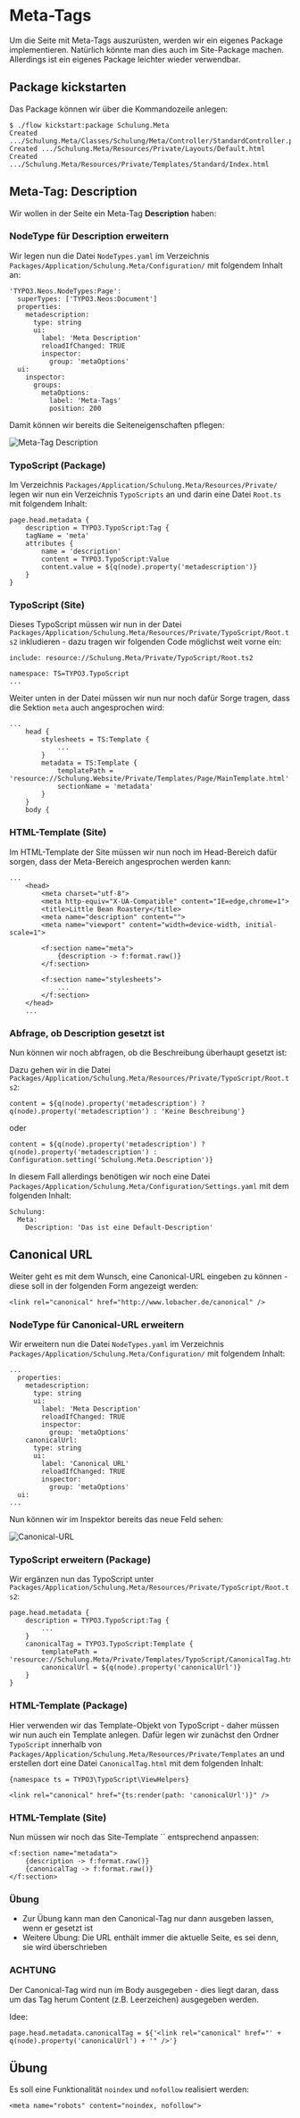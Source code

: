 # Meta-Tags

Um die Seite mit Meta-Tags auszurüsten, werden wir ein eigenes Package implementieren. Natürlich könnte man dies auch im Site-Package machen. Allerdings ist ein eigenes Package leichter wieder verwendbar.


## Package kickstarten

Das Package können wir über die Kommandozeile anlegen:

```
$ ./flow kickstart:package Schulung.Meta
Created .../Schulung.Meta/Classes/Schulung/Meta/Controller/StandardController.php
Created .../Schulung.Meta/Resources/Private/Layouts/Default.html
Created .../Schulung.Meta/Resources/Private/Templates/Standard/Index.html
```

## Meta-Tag: Description

Wir wollen in der Seite ein Meta-Tag **Description** haben:


### NodeType für Description erweitern

Wir legen nun die Datei `NodeTypes.yaml` im Verzeichnis `Packages/Application/Schulung.Meta/Configuration/` mit folgendem Inhalt an:

```
'TYPO3.Neos.NodeTypes:Page':
  superTypes: ['TYPO3.Neos:Document']
  properties:
    metadescription:
      type: string
      ui:
        label: 'Meta Description'
        reloadIfChanged: TRUE
        inspector:
          group: 'metaOptions'
  ui:
    inspector:
      groups:
        metaOptions:
          label: 'Meta-Tags'
          position: 200
```

Damit können wir bereits die Seiteneigenschaften pflegen:

![Meta-Tag Description](../assets/tut-meta01.png)


### TypoScript (Package)

Im Verzeichnis `Packages/Application/Schulung.Meta/Resources/Private/` legen wir nun ein Verzeichnis `TypoScripts` an und darin eine Datei `Root.ts` mit folgendem Inhalt:

```
page.head.metadata {
	description = TYPO3.TypoScript:Tag {
	tagName = 'meta'
	attributes {
		name = 'description'
		content = TYPO3.TypoScript:Value
		content.value = ${q(node).property('metadescription')}
	}
}
```

### TypoScript (Site)

Dieses TypoScript müssen wir nun in der Datei `Packages/Application/Schulung.Meta/Resources/Private/TypoScript/Root.ts2` inkludieren - dazu tragen wir folgenden Code möglichst weit vorne ein:

```
include: resource://Schulung.Meta/Private/TypoScript/Root.ts2

namespace: TS=TYPO3.TypoScript
...
```

Weiter unten in der Datei müssen wir nun nur noch dafür Sorge tragen, dass die Sektion `meta` auch angesprochen wird:

```
...
	head {
		stylesheets = TS:Template {
			...
		}
		metadata = TS:Template {
			templatePath = 'resource://Schulung.Website/Private/Templates/Page/MainTemplate.html'
			sectionName = 'metadata'
		}
	}
	body {
```

### HTML-Template (Site)

Im HTML-Template der Site müssen wir nun noch im Head-Bereich dafür sorgen, dass der Meta-Bereich angesprochen werden kann:

```
...
	<head>
		<meta charset="utf-8">
		<meta http-equiv="X-UA-Compatible" content="IE=edge,chrome=1">
		<title>Little Bean Roastery</title>
		<meta name="description" content="">
		<meta name="viewport" content="width=device-width, initial-scale=1">

		<f:section name="meta">
			{description -> f:format.raw()}
		</f:section>

		<f:section name="stylesheets">
			...
		</f:section>
	</head>
	...
```

### Abfrage, ob Description gesetzt ist

Nun können wir noch abfragen, ob die Beschreibung überhaupt gesetzt ist:

Dazu gehen wir in die Datei `Packages/Application/Schulung.Meta/Resources/Private/TypoScript/Root.ts2`:

```
content = ${q(node).property('metadescription') ? q(node).property('metadescription') : 'Keine Beschreibung'}
```

oder

```
content = ${q(node).property('metadescription') ? q(node).property('metadescription') : Configuration.setting('Schulung.Meta.Description')}
```

In diesem Fall allerdings benötigen wir noch eine Datei `Packages/Application/Schulung.Meta/Configuration/Settings.yaml` mit dem folgenden Inhalt:

```
Schulung:
  Meta:
    Description: 'Das ist eine Default-Description'
```


## Canonical URL

Weiter geht es mit dem Wunsch, eine Canonical-URL eingeben zu können - diese soll in der folgenden Form angezeigt werden:

```
<link rel="canonical" href="http://www.lobacher.de/canonical" />
```


### NodeType für Canonical-URL erweitern

Wir erweitern nun die Datei `NodeTypes.yaml` im Verzeichnis `Packages/Application/Schulung.Meta/Configuration/` mit folgendem Inhalt:

```
...
  properties:
    metadescription:
      type: string
      ui:
        label: 'Meta Description'
        reloadIfChanged: TRUE
        inspector:
          group: 'metaOptions'
    canonicalUrl:
      type: string
      ui:
        label: 'Canonical URL'
        reloadIfChanged: TRUE
        inspector:
          group: 'metaOptions'
  ui:
...
```

Nun können wir im Inspektor bereits das neue Feld sehen:

![Canonical-URL](../assets/tut-meta02.png)


### TypoScript erweitern (Package)

Wir ergänzen nun das TypoScript unter `Packages/Application/Schulung.Meta/Resources/Private/TypoScript/Root.ts2`:

```
page.head.metadata {
	description = TYPO3.TypoScript:Tag {
		...
	}
	canonicalTag = TYPO3.TypoScript:Template {
		templatePath = 'resource://Schulung.Meta/Private/Templates/TypoScript/CanonicalTag.html'
		canonicalUrl = ${q(node).property('canonicalUrl')}
	}
}
```

### HTML-Template (Package)

Hier verwenden wir das Template-Objekt von TypoScript - daher müssen wir nun auch ein Template anlegen. Dafür legen wir zunächst den Ordner `TypoScript` innerhalb von `Packages/Application/Schulung.Meta/Resources/Private/Templates` an und erstellen dort eine Datei `CanonicalTag.html` mit dem folgenden Inhalt:

```
{namespace ts = TYPO3\TypoScript\ViewHelpers}

<link rel="canonical" href="{ts:render(path: 'canonicalUrl')}" />
```

### HTML-Template (Site)

Nun müssen wir noch das Site-Template `` entsprechend anpassen:

```
<f:section name="metadata">
	{description -> f:format.raw()}
	{canonicalTag -> f:format.raw()}
</f:section>
```
### Übung

* Zur Übung kann man den Canonical-Tag nur dann ausgeben lassen, wenn er gesetzt ist
* Weitere Übung: Die URL enthält immer die aktuelle Seite, es sei denn, sie wird überschrieben

### ACHTUNG

Der Canonical-Tag wird nun im Body ausgegeben - dies liegt daran, dass um das Tag herum Content (z.B. Leerzeichen) ausgegeben werden.

Idee:

```
page.head.metadata.canonicalTag = ${'<link rel="canonical" href="' + q(node).property('canonicalUrl') + '" />'}
```

## Übung

Es soll eine Funktionalität `noindex` und `nofollow` realisiert werden:

```
<meta name="robots" content="noindex, nofollow">
```
